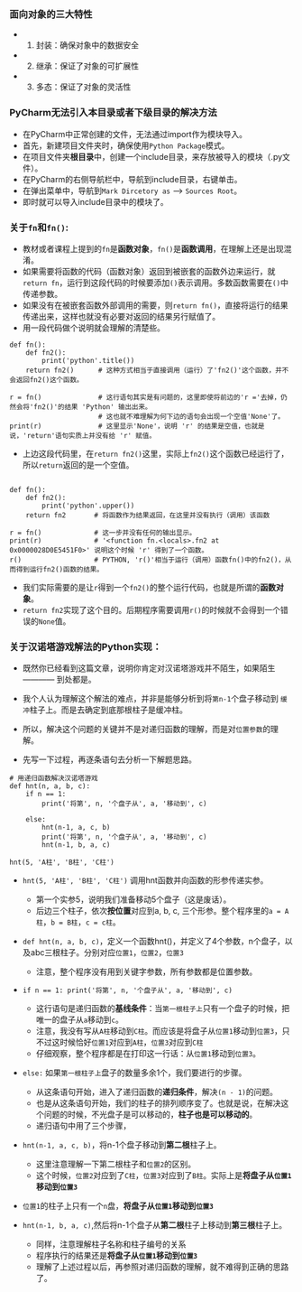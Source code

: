 ### 面向对象的三大特性
  - 1. 封装：确保对象中的数据安全
  - 2. 继承：保证了对象的可扩展性
  - 3. 多态：保证了对象的灵活性

### PyCharm无法引入本目录或者下级目录的解决方法
- 在PyCharm中正常创建的文件，无法通过import作为模块导入。
- 首先，新建项目文件夹时，确保使用`Python Package`模式。
- 在项目文件夹**根目录**中，创建一个include目录，来存放被导入的模块（.py文件）。
- 在PyCharm的右侧导航栏中，导航到include目录，右键单击。
- 在弹出菜单中，导航到`Mark Dircetory as` --> `Sources Root`。
- 即时就可以导入include目录中的模块了。


### 关于`fn`和`fn()`:

- 教材或者课程上提到的`fn`是**函数对象**，`fn()`是**函数调用**，在理解上还是出现混淆。
- 如果需要将函数的代码（函数对象）返回到被嵌套的函数外边来运行，就`return fn`，运行到这段代码的时候要添加`()`表示调用。多数函数需要在`()`中传递参数。
- 如果没有在被嵌套函数外部调用的需要，则`return fn()`，直接将运行的结果传递出来，这样也就没有必要对返回的结果另行赋值了。
- 用一段代码做个说明就会理解的清楚些。
```
def fn():
    def fn2():
        print('python'.title())
    return fn2()      # 这种方式相当于直接调用（运行）了'fn2()'这个函数，并不会返回fn2()这个函数。

r = fn()              # 这行语句其实是有问题的，这里即使将前边的'r ='去掉，仍然会将'fn2()'的结果 'Python' 输出出来。
                      # 这也就不难理解为何下边的语句会出现一个空值'None'了。
print(r)              # 这里显示'None'，说明 'r' 的结果是空值，也就是说，'return'语句实质上并没有给 'r' 赋值。
```
- 上边这段代码里，在`return fn2()`这里，实际上`fn2()`这个函数已经运行了，所以`return`返回的是一个空值。  

```

def fn():
    def fn2():
        print('python'.upper())
    return fn2       # 将函数作为结果返回，在这里并没有执行（调用）该函数

r = fn()             # 这一步并没有任何的输出显示。
print(r)             # '<function fn.<locals>.fn2 at 0x0000028D0E5451F0>' 说明这个时候 'r' 得到了一个函数。
r()                  # PYTHON, 'r()'相当于运行（调用）函数fn()中的fn2()，从而得到运行fn2()函数的结果。

```
- 我们实际需要的是让`r`得到一个`fn2()`的整个运行代码，也就是所谓的**函数对象**。  
- `return fn2`实现了这个目的。后期程序需要调用`r()`的时候就不会得到一个错误的`None`值。

### 关于汉诺塔游戏解法的Python实现：
- 既然你已经看到这篇文章，说明你肯定对汉诺塔游戏并不陌生，如果陌生 ———— 到处都是。
- 我个人认为理解这个解法的难点，并非是能够分析到将`第n-1`个盘子移动到 `缓冲`柱子上。而是去确定到底那根柱子是缓冲柱。
- 所以，解决这个问题的关键并不是对递归函数的理解，而是对`位置参数`的理解。

- 先写一下过程，再逐条语句去分析一下解题思路。
```
# 用递归函数解决汉诺塔游戏
def hnt(n, a, b, c):
    if n == 1:
        print('将第', n, '个盘子从', a, '移动到', c)
        
    else:
        hnt(n-1, a, c, b)
        print('将第', n, '个盘子从', a, '移动到', c)
        hnt(n-1, b, a, c)
        
hnt(5, 'A柱', 'B柱', 'C柱')
```
- `hnt(5, 'A柱', 'B柱', 'C柱')` 调用hnt函数并向函数的形参传递实参。
  - 第一个实参5，说明我们准备移动5个盘子（这是废话）。
  - 后边三个柱子，依次**按位置**对应到a, b, c, 三个形参。整个程序里的`a = A柱`，`b = B柱`，`c = c柱`。
- `def hnt(n, a, b, c)`，定义一个函数hnt()，并定义了4个参数，n个盘子，以及abc三根柱子。分别对应`位置1`，`位置2`，`位置3`
    - 注意，整个程序没有用到关键字参数，所有参数都是位置参数。
- `if n == 1: print('将第', n, '个盘子从', a, '移动到', c)`
  - 这行语句是递归函数的**基线条件**：当`第一根柱子上`只有一个盘子的时候，把唯一的盘子从`a`移动到`c`。
  - 注意，我没有写从`A柱`移动到`C柱`。而应该是将盘子从`位置1`移动到`位置3`，只不过这时候恰好`位置1`对应到`A柱`，`位置3`对应到`C柱`
  - 仔细观察，整个程序都是在打印这一行话：从`位置1`移动到`位置3`。
  
- `else:` 如果`第一根柱子上`盘子的数量多余1个，我们要进行的步骤。
  - 从这条语句开始，进入了递归函数的**递归条件**，解决`(n - 1)`的问题。
  - 也是从这条语句开始，我们的柱子的排列顺序变了。也就是说，在解决这个问题的时候，不光盘子是可以移动的，**柱子也是可以移动的**。
  - 递归语句中用了三个步骤，
- `hnt(n-1, a, c, b)`，将n-1个盘子移动到**第二根**柱子上。
  - 这里注意理解一下第二根柱子和`位置2`的区别。
  - 这个时候，`位置2`对应到了`C柱`，`位置3`对应到了`B柱`。实际上是**将盘子从`位置1`移动到`位置3`**
- `位置1`的柱子上只有一个`n`盘，**将盘子从`位置1`移动到`位置3`**
- `hnt(n-1, b, a, c)`,然后将n-1个盘子从**第二根**柱子上移动到**第三根**柱子上。
  - 同样，注意理解柱子名称和柱子编号的关系
  - 程序执行的结果还是**将盘子从`位置1`移动到`位置3`**
  - 理解了上述过程以后，再参照对递归函数的理解，就不难得到正确的思路了。
  
